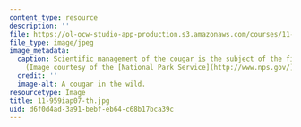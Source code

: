 ```yaml
---
content_type: resource
description: ''
file: https://ol-ocw-studio-app-production.s3.amazonaws.com/courses/11-959-reforming-natural-resources-governance-failings-of-scientific-rationalism-and-alternatives-for-building-common-ground-january-iap-2007/d6f0d4ad3a91bebfeb64c68b17bca39c_11-959iap07-th.jpg
file_type: image/jpeg
image_metadata:
  caption: Scientific management of the cougar is the subject of the first lecture.
    (Image courtesy of the [National Park Service](http://www.nps.gov/).)
  credit: ''
  image-alt: A cougar in the wild.
resourcetype: Image
title: 11-959iap07-th.jpg
uid: d6f0d4ad-3a91-bebf-eb64-c68b17bca39c
---
```

